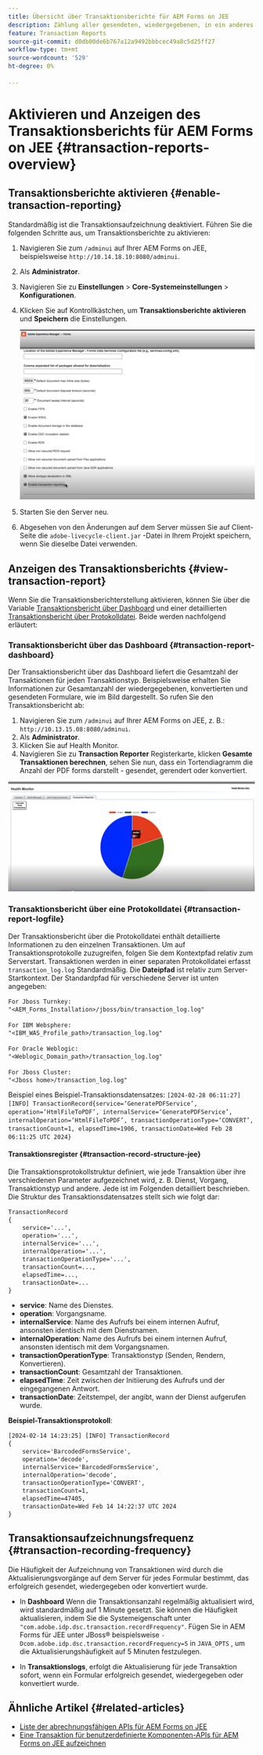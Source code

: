 ```yaml
---
title: Übersicht über Transaktionsberichte für AEM Forms on JEE
description: Zählung aller gesendeten, wiedergegebenen, in ein anderes Format konvertierten Formulare und mehr
feature: Transaction Reports
source-git-commit: d0db00de6b767a12a9492bbbcec49a8c5d25ff27
workflow-type: tm+mt
source-wordcount: '529'
ht-degree: 0%

---
```


# Aktivieren und Anzeigen des Transaktionsberichts für AEM Forms on JEE {#transaction-reports-overview}

<!--Transaction reports in AEM Forms on JEE let you keep a count of all transactions taken place on your AEM Forms deployment. The objective is to provide information about product usage and helps business stakeholders understand their digital processing volumes. Examples of a transaction include:

* Submission of a document
* Rendition of a document
* Conversion of a document from one file format to another 

For more information on what is considered a transaction, see [Billable APIs](../../forms/using/transaction-reports-billable-apis-jee.md). Transaction log helps you to gain information about the number of documents submitted, rendered, and converted.-->

## Transaktionsberichte aktivieren {#enable-transaction-reporting}

Standardmäßig ist die Transaktionsaufzeichnung deaktiviert. Führen Sie die folgenden Schritte aus, um Transaktionsberichte zu aktivieren:

1. Navigieren Sie zum `/adminui` auf Ihrer AEM Forms on JEE, beispielsweise `http://10.14.18.10:8080/adminui`.
1. Als **Administrator**.
1. Navigieren Sie zu **Einstellungen** > **Core-Systemeinstellungen** > **Konfigurationen**.
1. Klicken Sie auf Kontrollkästchen, um **Transaktionsberichte aktivieren** und **Speichern** die Einstellungen.

   ![sample-transaction-report-jee](assets/enable-transaction-jee.png)

1. Starten Sie den Server neu.
1. Abgesehen von den Änderungen auf dem Server müssen Sie auf Client-Seite die `adobe-livecycle-client.jar` -Datei in Ihrem Projekt speichern, wenn Sie dieselbe Datei verwenden.

<!--
* You can [enable transaction recording](../../forms/using/viewing-and-understanding-transaction-reports.md#setting-up-transaction-reports) from AEM Web Console. view transaction reports on author, processing, or publish instances. View transaction reports on author or processing instances for an aggregated sum of all transactions. View transaction reports on the publish instances for a count of all transactions that take place only on that publish instance from where the report is run.
-->

<!--Do not author content (Create adaptive forms, interactive communication, themes, and other authoring activities) and process documents (Use workflows, document services, and other processing activities) on the same AEM instance. Keep the transaction recording disabled for AEM Forms servers used to author content. Keep the transaction recording enabled for AEM Forms servers used to process documents.-->

## Anzeigen des Transaktionsberichts {#view-transaction-report}

Wenn Sie die Transaktionsberichterstellung aktivieren, können Sie über die Variable [Transaktionsbericht über Dashboard](#transaction-report-dashboard) und einer detaillierten [Transaktionsbericht über Protokolldatei](#transaction-report-logfile). Beide werden nachfolgend erläutert:

### Transaktionsbericht über das Dashboard {#transaction-report-dashboard}

Der Transaktionsbericht über das Dashboard liefert die Gesamtzahl der Transaktionen für jeden Transaktionstyp. Beispielsweise erhalten Sie Informationen zur Gesamtanzahl der wiedergegebenen, konvertierten und gesendeten Formulare, wie im Bild dargestellt. So rufen Sie den Transaktionsbericht ab:

1. Navigieren Sie zum `/adminui` auf Ihrer AEM Forms on JEE, z. B.: `http://10.13.15.08:8080/adminui`.
1. Als **Administrator**.
1. Klicken Sie auf Health Monitor.
1. Navigieren Sie zu **Transaction Reporter** Registerkarte, klicken **Gesamte Transaktionen berechnen**, sehen Sie nun, dass ein Tortendiagramm die Anzahl der PDF forms darstellt - gesendet, gerendert oder konvertiert.

![sample-transaction-report-jee](assets/transaction-piechart.png)


### Transaktionsbericht über eine Protokolldatei {#transaction-report-logfile}

Der Transaktionsbericht über die Protokolldatei enthält detaillierte Informationen zu den einzelnen Transaktionen. Um auf Transaktionsprotokolle zuzugreifen, folgen Sie dem Kontextpfad relativ zum Serverstart. Transaktionen werden in einer separaten Protokolldatei erfasst `transaction_log.log` Standardmäßig. Die **Dateipfad** ist relativ zum Server-Startkontext. Der Standardpfad für verschiedene Server ist unten angegeben:

```
For Jboss Turnkey:
"<AEM_Forms_Installation>/jboss/bin/transaction_log.log"

For IBM Websphere: 
"<IBM_WAS_Profile_path>/transaction_log.log"

For Oracle Weblogic:
"<Weblogic_Domain_path>/transaction_log.log"

For Jboss Cluster:
"<Jboss home>/transaction_log.log"
```

Beispiel eines Beispiel-Transaktionsdatensatzes:
`[2024-02-28 06:11:27] [INFO] TransactionRecord{service=‘GeneratePDFService’, operation=‘HtmlFileToPDF’, internalService=‘GeneratePDFService’, internalOperation=‘HtmlFileToPDF’, transactionOperationType=‘CONVERT’, transactionCount=1, elapsedTime=1906, transactionDate=Wed Feb 28 06:11:25 UTC 2024}`

#### Transaktionsregister {#transaction-record-structure-jee}

Die Transaktionsprotokollstruktur definiert, wie jede Transaktion über ihre verschiedenen Parameter aufgezeichnet wird, z. B. Dienst, Vorgang, Transaktionstyp und andere. Jede ist im Folgenden detailliert beschrieben. Die Struktur des Transaktionsdatensatzes stellt sich wie folgt dar:

```
TransactionRecord
{
    service='...', 
    operation='...', 
    internalService='...', 
    internalOperation='...', 
    transactionOperationType='...', 
    transactionCount=..., 
    elapsedTime=..., 
    transactionDate=...
}
```

* **service**: Name des Dienstes.
* **operation**: Vorgangsname.
* **internalService**: Name des Aufrufs bei einem internen Aufruf, ansonsten identisch mit dem Dienstnamen.
* **internalOperation**: Name des Aufrufs bei einem internen Aufruf, ansonsten identisch mit dem Vorgangsnamen.
* **transactionOperationType**: Transaktionstyp (Senden, Rendern, Konvertieren).
* **transactionCount**: Gesamtzahl der Transaktionen.
* **elapsedTime**: Zeit zwischen der Initiierung des Aufrufs und der eingegangenen Antwort.
* **transactionDate**: Zeitstempel, der angibt, wann der Dienst aufgerufen wurde.

**Beispiel-Transaktionsprotokoll**:

```
[2024-02-14 14:23:25] [INFO] TransactionRecord
{
    service='BarcodedFormsService', 
    operation='decode', 
    internalService='BarcodedFormsService', 
    internalOperation='decode', 
    transactionOperationType='CONVERT', 
    transactionCount=1, 
    elapsedTime=47405, 
    transactionDate=Wed Feb 14 14:22:37 UTC 2024
}
```

## Transaktionsaufzeichnungsfrequenz {#transaction-recording-frequency}

<!--Transaction persistence involves updating the total transaction count for SUBMIT, CONVERT, and RENDER operations on the server periodically: -->

Die Häufigkeit der Aufzeichnung von Transaktionen wird durch die Aktualisierungsvorgänge auf dem Server für jedes Formular bestimmt, das erfolgreich gesendet, wiedergegeben oder konvertiert wurde.

* In **Dashboard** Wenn die Transaktionsanzahl regelmäßig aktualisiert wird, wird standardmäßig auf 1 Minute gesetzt. Sie können die Häufigkeit aktualisieren, indem Sie die Systemeigenschaft unter `"com.adobe.idp.dsc.transaction.recordFrequency"`. Fügen Sie in AEM Forms für JEE unter JBoss® beispielsweise `-Dcom.adobe.idp.dsc.transaction.recordFrequency=5` in `JAVA_OPTS` , um die Aktualisierungshäufigkeit auf 5 Minuten festzulegen.

* In **Transaktionslogs**, erfolgt die Aktualisierung für jede Transaktion sofort, wenn ein Formular erfolgreich gesendet, wiedergegeben oder konvertiert wurde.

<!-- A transaction remains in the buffer for a specified period (Flush Buffer time + Reverse replication time). By default, it takes approximately 90 seconds for the transaction count to reflect in the transaction report.

Actions like submitting a PDF Form, using Agent UI to preview an interactive communication, or using non-standard form submission methods are not accounted as transactions. AEM Forms provides an API to record such transactions. Call the API from your custom implementations to record a transaction.

## Supported Topology {#supported-topology}

Transaction reports are available only on AEM Forms on OSGi environment. It supports author-publish, author-processing-publish, and only processing topologies. For example, topologies, see [Architecture and deployment topologies for AEM Forms](../../forms/using/transaction-reports-overview.md).

The transaction count is reverse replicated from publish instances to author or processing instances. An indicative author-publish topology is displayed below:

![simple-author-publish-topology](assets/simple-author-publish-topology.png)

>[!NOTE]
>
>AEM Forms transaction reports does not support topologies that contain only publish instances.

### Guidelines for using transaction reports {#guidelines-for-using-transaction-reports}

* Disable transaction reports on all author instances as reports on author instances includes transactions registered during authoring activities.
* Enable the **Show transactions from publish only** option on the author instance to view cumulative transactions from all publish instances. You can also view transaction reports on each publish instance for actual transactions on that particular publish instance only.
* Do not use author instances to run workflows and process documents.
* Before using transaction reporting, if you are have a toplogy with publish servers, ensure that the reverse replication is enabled for all the publish instances.
* Transaction data is reverse-replicated from a publish instance to only corresponding author or processing instance. The author or processing instance cannot further replicate data to another instance. For example, if you have author-processing-publish topology, aggregated transaction data is replicated only to the processing instance.-->

## Ähnliche Artikel {#related-articles}

* [Liste der abrechnungsfähigen APIs für AEM Forms on JEE](../../forms/using/transaction-reports-billable-apis-jee.md)
* [Eine Transaktion für benutzerdefinierte Komponenten-APIs für AEM Forms on JEE aufzeichnen](/help/forms/using/record-transaction-custom-component-jee.md)
